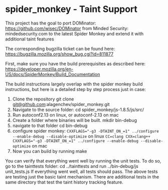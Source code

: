 spider_monkey - Taint Support
=============
This project has the goal to port DOMinator: https://github.com/wisec/DOMinator from Minded Security: mindedsecurity.com to 
the latest Spider Monkey and extend it with additional taint features

The corresponding bugzilla ticket can be found here: https://bugzilla.mozilla.org/show_bug.cgi?id=811877

First, make sure you have the build prerequisites as described here: 
https://developer.mozilla.org/en-US/docs/SpiderMonkey/Build_Documentation

The build instructions largely overlap with the spider monkey build instructions, but here is a detailed step by step 
process just in case:

1. Clone the repository git clone git@github.com:alagenchev/spider_monkey.git
2. Navigate to the source folder: cd spider_monkey/js-1.8.5/js/src/
3. Run autoconf2.13 on linux, or autoconf-2.13 on mac
3. Create a folder where binaries will be built. mkdir bin-debug
4. navigate to that folder cd bin-debug
5. configure spider monkey:
```CXXFLAGS="-g3 -DTAINT_ON_=1" ../configure --enable-debug --disable-optimize``` on linux
```CC=clang CXX=clang++ CXXFLAGS="-g3 -DTAINT_ON_=1" ../configure --enable-debug --disable-optimize``` on mac
6. Now you can build by running make

You can verify that everything went well by running the unit tests. To do so, go to the tainttests folder: 
cd ../tainttests
and run ../bin-debug/js unit_tests.js 
If everything went well, all tests should pass. The above tests are testing just the basic taint mechanism. 
There are additional tests in the same directory that test the taint history tracking feature.

